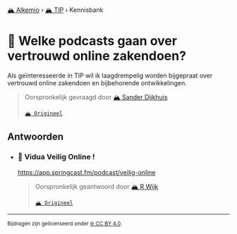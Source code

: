 [🏔️ Alkemio](https://welcome.alkem.io/) › [🏔️ TIP](https://alkem.io/tip/dashboard) › Kennisbank
# 📄 Welke podcasts gaan over vertrouwd online zakendoen?
Als geïnteresseerde in TIP wil ik laagdrempelig worden bijgepraat over vertrouwd online zakendoen en bijbehorende ontwikkelingen.
> Oorspronkelijk gevraagd door [🏔️ Sander Dijkhuis](https://alkem.io/user/sander-dijkhuis-3912)
>
> [`🏔️ Origineel`](https://alkem.io/tip/collaboration/welkepodcastsgaan-4647)

## Antwoorden
- ### <a id="viduveiligonline-8058"></a> 📌 Vidua Veilig Online !
  <https://app.springcast.fm/podcast/veilig-online>

  > Oorspronkelijk geantwoord door [🏔️ R Wijk](https://alkem.io/tip/collaboration/welkepodcastsgaan-4647/posts/viduveiligonline-8058)
  >
  > [`🏔️ Origineel`](https://alkem.io/tip/collaboration/welkepodcastsgaan-4647/posts/viduveiligonline-8058)

* * *
<small>Bijdragen zijn gelicenseerd onder [🌐 CC BY 4.0](https://creativecommons.org/licenses/by/4.0/deed.nl).</small>

